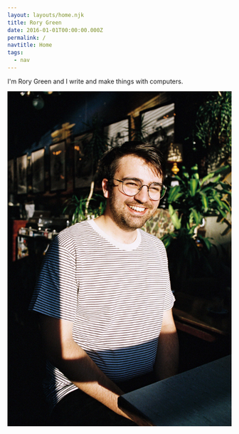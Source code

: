 ```yaml
---
layout: layouts/home.njk
title: Rory Green
date: 2016-01-01T00:00:00.000Z
permalink: /
navtitle: Home
tags:
  - nav
---
```


I'm Rory Green and I write and make things with computers.

![Rory is sitting in a cafe with a goofy grin](static/img/home_image.jpg)
